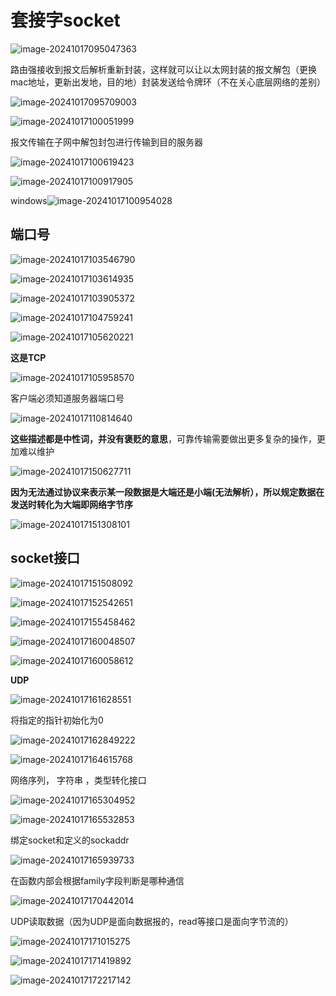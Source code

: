 # 套接字socket

![image-20241017095047363](D:\code\study\notes_stu\c++_note\picture\image-20241017095047363.png)

路由强接收到报文后解析重新封装，这样就可以让以太网封装的报文解包（更换mac地址，更新出发地，目的地）封装发送给令牌环（不在关心底层网络的差别）

![image-20241017095709003](D:\code\study\notes_stu\c++_note\picture\image-20241017095709003.png)

![image-20241017100051999](D:\code\study\notes_stu\c++_note\picture\image-20241017100051999.png)

报文传输在子网中解包封包进行传输到目的服务器

![image-20241017100619423](D:\code\study\notes_stu\c++_note\picture\image-20241017100619423.png)

![image-20241017100917905](D:\code\study\notes_stu\c++_note\picture\image-20241017100917905.png)

windows![image-20241017100954028](D:\code\study\notes_stu\c++_note\picture\image-20241017100954028.png)

## 端口号

![image-20241017103546790](D:\code\study\notes_stu\c++_note\picture\image-20241017103546790.png)

![image-20241017103614935](D:\code\study\notes_stu\c++_note\picture\image-20241017103614935.png)

![image-20241017103905372](D:\code\study\notes_stu\c++_note\picture\image-20241017103905372.png)

![image-20241017104759241](D:\code\study\notes_stu\c++_note\picture\image-20241017104759241.png)

![image-20241017105620221](D:\code\study\notes_stu\c++_note\picture\image-20241017105620221.png)

**这是TCP**

![image-20241017105958570](D:\code\study\notes_stu\c++_note\picture\image-20241017105958570.png)

客户端必须知道服务器端口号

![image-20241017110814640](D:\code\study\notes_stu\c++_note\picture\image-20241017110814640.png)

**这些描述都是中性词，并没有褒贬的意思**，可靠传输需要做出更多复杂的操作，更加难以维护

![image-20241017150627711](D:\code\study\notes_stu\c++_note\picture\image-20241017150627711.png)

**因为无法通过协议来表示某一段数据是大端还是小端(无法解析），所以规定数据在发送时转化为大端即网络字节序**

![image-20241017151308101](D:\code\study\notes_stu\c++_note\picture\image-20241017151308101.png)

## socket接口

![image-20241017151508092](D:\code\study\notes_stu\c++_note\picture\image-20241017151508092.png)

![image-20241017152542651](D:\code\study\notes_stu\c++_note\picture\image-20241017152542651.png)

![image-20241017155458462](D:\code\study\notes_stu\c++_note\picture\image-20241017155458462.png)

![image-20241017160048507](D:\code\study\notes_stu\c++_note\picture\image-20241017160048507.png)

![image-20241017160058612](D:\code\study\notes_stu\c++_note\picture\image-20241017160058612.png)

**UDP**

![image-20241017161628551](D:\code\study\notes_stu\c++_note\picture\image-20241017161628551.png)

将指定的指针初始化为0

![image-20241017162849222](D:\code\study\notes_stu\c++_note\picture\image-20241017162849222.png)

![image-20241017164615768](D:\code\study\notes_stu\c++_note\picture\image-20241017164615768.png)

网络序列， 字符串 ，类型转化接口

![image-20241017165304952](D:\code\study\notes_stu\c++_note\picture\image-20241017165304952.png)

![image-20241017165532853](D:\code\study\notes_stu\c++_note\picture\image-20241017165532853.png)

绑定socket和定义的sockaddr

![image-20241017165939733](D:\code\study\notes_stu\c++_note\picture\image-20241017165939733.png)

在函数内部会根据family字段判断是哪种通信

![image-20241017170442014](D:\code\study\notes_stu\c++_note\picture\image-20241017170442014.png)

UDP读取数据（因为UDP是面向数据报的，read等接口是面向字节流的）

![image-20241017171015275](D:\code\study\notes_stu\c++_note\picture\image-20241017171015275.png)

![image-20241017171419892](D:\code\study\notes_stu\c++_note\picture\image-20241017171419892.png)

![image-20241017172217142](D:\code\study\notes_stu\c++_note\picture\image-20241017172217142.png)

